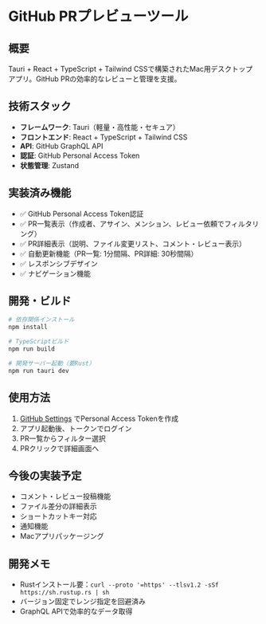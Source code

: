 # GitHub PRプレビューツール

## 概要
Tauri + React + TypeScript + Tailwind CSSで構築されたMac用デスクトップアプリ。GitHub PRの効率的なレビューと管理を支援。

## 技術スタック
- **フレームワーク**: Tauri（軽量・高性能・セキュア）
- **フロントエンド**: React + TypeScript + Tailwind CSS
- **API**: GitHub GraphQL API
- **認証**: GitHub Personal Access Token
- **状態管理**: Zustand

## 実装済み機能
- ✅ GitHub Personal Access Token認証
- ✅ PR一覧表示（作成者、アサイン、メンション、レビュー依頼でフィルタリング）
- ✅ PR詳細表示（説明、ファイル変更リスト、コメント・レビュー表示）
- ✅ 自動更新機能（PR一覧: 1分間隔、PR詳細: 30秒間隔）
- ✅ レスポンシブデザイン
- ✅ ナビゲーション機能

## 開発・ビルド
```bash
# 依存関係インストール
npm install

# TypeScriptビルド
npm run build

# 開発サーバー起動（要Rust）
npm run tauri dev
```

## 使用方法
1. [GitHub Settings](https://github.com/settings/tokens/new?scopes=repo,read:user) でPersonal Access Tokenを作成
2. アプリ起動後、トークンでログイン
3. PR一覧からフィルター選択
4. PRクリックで詳細画面へ

## 今後の実装予定
- コメント・レビュー投稿機能
- ファイル差分の詳細表示
- ショートカットキー対応
- 通知機能
- Macアプリパッケージング

## 開発メモ
- Rustインストール要：`curl --proto '=https' --tlsv1.2 -sSf https://sh.rustup.rs | sh`
- バージョン固定でレンジ指定を回避済み
- GraphQL APIで効率的なデータ取得


